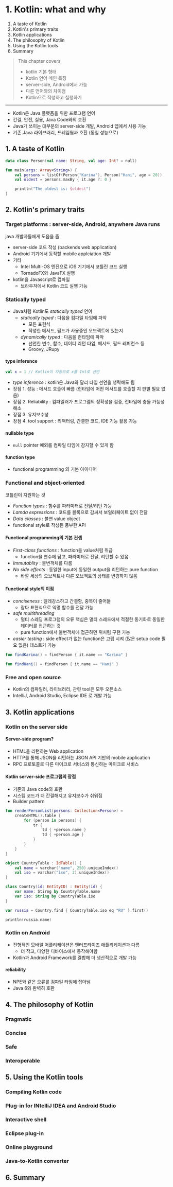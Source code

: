 # 1. Kotlin: what and why

1. A taste of Kotlin
2. Kotlin's primary traits
3. Kotlin applications
4. The philosophy of Kotlin
5. Using the Kotlin tools
6. Summary

> This chapter covers
>
> - kotlin 기본 형태
> - Kotlin 언어 메인 특징
> - server-side, Android에서 가능
> - 다른 언어와의 차이점
> - Kotlin으로 작성하고 실행하기

---

- Kotlin은 Java 플랫폼을 위한 프로그램 언어
- 간결, 안전, 실용, Java Code와의 호환
- Java가 쓰이는 대부분의 server-side 개발, Android 앱에서 사용 가능
- 기존 Java 라이브러리, 프레임웤과 호환 (동일 성능으로)

## 1. A taste of Kotlin

````kotlin
data class Person(val name: String, val age: Int? = null)

fun main(args: Array<String>) {
    val persons = listOf(Person("Karina"), Person("Hani", age = 20))
    val oldest = persons.maxBy { it.age ?: 0 }

    println("The oldest is: $oldest")
}
````

## 2. Kotlin's primary traits

### Target platforms : server-side, Android, anywhere Java runs

java 개발자들에게 도움을 줌

- server-side 코드 작성 (backends web application)
- Android 기기에서 동작할 mobile applciation 개발
- 기타
    - Intel Multi-OS 엔진으로 iOS 기기에서 코틀린 코드 실행
    - TornadoFX와 JavaFX 실행
- kotlin을 Javascript로 컴파일
    - 브라우저에서 Kotlin 코드 실행 가능

### Statically typed

- Java처럼 Kotlin도 _statically typed_ 언어
    - _statically typed_ : 다음을 컴파일 타임에 파악
        - 모든 표현식
        - 작성한 메서드, 필드가 사용중인 오브젝트에 있는지
    - _dynamically typed_ : 다음을 런타임에 파악
        - 선언한 변수, 함수, 데이터 리턴 타입, 메서드, 필드 레퍼런스 등
        - Groovy, JRupy

#### type inference

````kotlin
val x = 1 // Kotlin이 자동으로 x를 Int로 선언
````

- _type inference_ :  kotlin은 Java와 달리 타입 선언을 생략해도 됨
- 장점 1. 성능 : 메서드 호출이 빠름 (런타임에 어떤 메서드를 호출할 지 판별 필요 없음)
- 장점 2. Reliability : 컴파일러가 프로그램의 정확성을 검증, 런타임에 충돌 가능성 해소
- 장점 3. 유지보수성
- 장점 4. tool support : 리팩터링, 간결한 코드, IDE 기능 활용 가능

#### nullable type

- `null` pointer 예외를 컴파일 타임에 감지할 수 있게 함

#### function type

- functional programming 의 기본 아이디어

### Functional and object-oriented

코틀린이 지원하는 것

- _Function types_ : 함수를 파라미터로 전달/리턴 가능
- _Lamda expressions_ : 코드를 블록으로 감싸서 보일러페이트 없이 전달
- _Data classes_ : 불변 value object
- functional style로 작성된 풍부한 API

#### Functional programming의 기본 컨셉

- _First-class functions_ : function을 value처럼 취급
    - function을 변수에 담고, 파라미터로 전달, 리턴할 수 있음
- _Immutablity_ : 불변객체를 다룸
- _No side effects_ : 동일한 input에 동일한 output을 리턴하는 pure function
    - 바깥 세상의 오브젝트나 다른 오브젝트의 상태를 변경하지 않음

#### Functional style의 이점

- _conciseness_ : 엘레강스하고 간결함, 중복이 줄어듦
    - 람다 표현식으로 익명 함수를 전달 가능
- _safe multithreading_
    - 멀티 스레딩 프로그램의 오류 핵심은 멀티 스레드에서 적절한 동기화로 동일한 데이터를 접근하는 것
    - pure function에서 불변객체에 접근하면 위처럼 구현 가능
- _easier testing_ : side effect가 없는 function은 고립 시켜 (많은 setup code 필요 없음) 테스트가 가능

```kotlin
fun findKarina() = findPerson { it.name == "Karina" }

fun findHani() = findPerson { it.name == "Hani" }
```

### Free and open source

- Kotlin의 컴파일러, 라이브러리, 관련 tool은 모두 오픈소스
- IntelliJ, Android Studio, Eclipse IDE 로 개발 가능

## 3. Kotlin applications

### Kotlin on the server side

#### Server-side program?

- HTML을 리턴하는 Web application
- HTTP를 통해 JSON을 리턴하는 JSON API 기반의 mobile application
- RPC 프로토콜로 다른 마이크로 서비스와 통신하는 마이크로 서비스

#### Kotlin server-side 프로그램의 장점

- 기존의 Java code와 호환
- 시스템 코드가 더 간결해지고 유지보수가 쉬워짐
- Builder pattern

````kotlin
fun renderPersonList(persons: Collection<Person>) =
    createHTML().table {
        for (person in persons) {
            tr {
                td { +person.name }
                td { +person.age }
            }
        }
    }
}
````

```kotlin
object CountryTable : IdTable() {
    val name = varchar("name", 250).uniqueIndex()
    val iso = varchar("iso", 2).uniqueIndex()
}

class Country(id: EntityID) : Entity(id) {
    var name: Stirng by CountryTable.name
    var iso: String by CountryTable.iso
}

var russia = Country.find { CountryTable.iso eq "RU" }.first()

println(russia.name)
````

### Kotlin on Android

- 전형적인 모바일 어플리케이션은 엔터프라이즈 애플리케이션과 다름
    - 더 작고, 다양한 디바이스에서 동작해야함
- Kotlin과 Android Framework를 결합해 더 생산적으로 개발 가능

#### reliability

- NPE와 같은 오류를 컴파일 타임에 잡아냄
- Java 6와 완벽히 호환

## 4. The philosophy of Kotlin

### Pragmatic

### Concise

### Safe

### Interoperable

## 5. Using the Kotlin tools

### Compiling Kotlin code

### Plug-in for INtelliJ IDEA and Android Studio

### Interactive shell

### Eclipse plug-in

### Online playground

### Java-to-Kotlin converter

## 6. Summary
